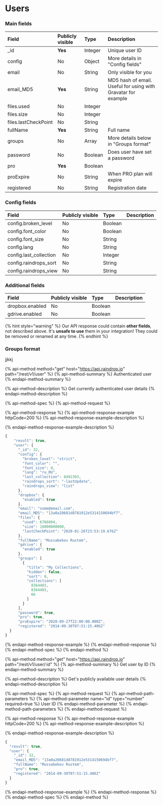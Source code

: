 # Users

### Main fields

| Field | Publicly visible | Type | Description |
| :--- | :--- | :--- | :--- |
| \_id | **Yes** | Integer | Unique user ID |
| config | No | Object | More details in "Config fields" |
| email | No | String | Only visible for you |
| email\_MD5 | **Yes** | String | MD5 hash of email. Useful for using with Gravatar for example |
| files.used | No | Integer |  |
| files.size | No | Integer |  |
| files.lastCheckPoint | No | String |  |
| fullName | **Yes** | String | Full name |
| groups | No | Array | More details below in "Groups format" |
| password | No | Boolean | Does user have set a password |
| pro | **Yes** | Boolean |  |
| proExpire | No | String | When PRO plan will expire |
| registered | No | String | Registration date |

### Config fields

| Field | Publicly visible | Type | Description |
| :--- | :--- | :--- | :--- |
| config.broken\_level | No | Boolean |  |
| config.font\_color | No | Boolean |  |
| config.font\_size | No | String |  |
| config.lang | No | String |  |
| config.last\_collection | No | Integer |  |
| config.raindrops\_sort | No | String |  |
| config.raindrops\_view | No | String |  |

### Additional fields

| Field | Publicly visible | Type | Description |
| :--- | :--- | :--- | :--- |
| dropbox.enabled | No | Boolean |  |
| gdrive.enabled | No | Boolean |  |

{% hint style="warning" %}
Our API response could contain **other fields**, not described above. It's **unsafe to use** them in your integration! They could be removed or renamed at any time.
{% endhint %}

### Groups format

jjkkj

{% api-method method="get" host="https://api.raindrop.io" path="/rest/v1/user" %}
{% api-method-summary %}
Authenticated user
{% endapi-method-summary %}

{% api-method-description %}
Get currently authenticated user details
{% endapi-method-description %}

{% api-method-spec %}
{% api-method-request %}

{% api-method-response %}
{% api-method-response-example httpCode=200 %}
{% api-method-response-example-description %}

{% endapi-method-response-example-description %}

```javascript
{
    "result": true,
    "user": {
      "_id": 32,
      "config": {
        "broken_level": "strict",
        "font_color": "",
        "font_size": 0,
        "lang": "ru_RU",
        "last_collection": 8492393,
        "raindrops_sort": "-lastUpdate",
        "raindrops_view": "list"
      },
      "dropbox": {
        "enabled": true
      },
      "email": "some@email.com",
      "email_MD5": "13a0a20681d8781912e5314150694bf7",
      "files": {
        "used": 6766094,
        "size": 10000000000,
        "lastCheckPoint": "2020-01-26T23:53:19.676Z"
      },
      "fullName": "Mussabekov Rustem",
      "gdrive": {
        "enabled": true
      },
      "groups": [
        {
          "title": "My Collections",
          "hidden": false,
          "sort": 0,
          "collections": [
            8364483,
            8364403,
            66
          ]
        }
      ],
      "password": true,
      "pro": true,
      "proExpire": "2028-09-27T22:00:00.000Z",
      "registered": "2014-09-30T07:51:15.406Z"
  }
}
```
{% endapi-method-response-example %}
{% endapi-method-response %}
{% endapi-method-spec %}
{% endapi-method %}

{% api-method method="get" host="https://api.raindrop.io" path="/rest/v1/user/:id" %}
{% api-method-summary %}
Get user by ID
{% endapi-method-summary %}

{% api-method-description %}
Get's publicly available user details
{% endapi-method-description %}

{% api-method-spec %}
{% api-method-request %}
{% api-method-path-parameters %}
{% api-method-parameter name="id" type="number" required=true %}
User ID
{% endapi-method-parameter %}
{% endapi-method-path-parameters %}
{% endapi-method-request %}

{% api-method-response %}
{% api-method-response-example httpCode=200 %}
{% api-method-response-example-description %}

{% endapi-method-response-example-description %}

```javascript
{
  "result": true,
  "user": {
    "_id": 32,
    "email_MD5": "13a0a20681d8781912e5314150694bf7",
    "fullName": "Mussabekov Rustem",
    "pro": true,
    "registered": "2014-09-30T07:51:15.406Z"
  }
}
```
{% endapi-method-response-example %}
{% endapi-method-response %}
{% endapi-method-spec %}
{% endapi-method %}



